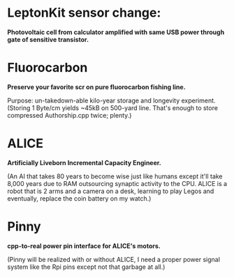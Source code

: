 <!--
Projects upcoming on a need-to-show basis.
-->



# LeptonKit sensor change:

**Photovoltaic cell from calculator amplified with same USB power through gate of sensitive transistor.**

# Fluorocarbon

**Preserve your favorite scr on pure fluorocarbon fishing line.**

Purpose: un-takedown-able kilo-year storage and longevity experiment. (Storing 1 Byte/cm yields ~45kB on 500-yard line. That's enough to store compressed Authorship.cpp twice; plenty.)

# ALICE

**Artificially Liveborn Incremental Capacity Engineer.**

(An AI that takes 80 years to become wise just like humans except it'll take 8,000 years due to RAM outsourcing synaptic activity to the CPU. ALICE is a robot that is 2 arms and a camera on a desk, learning to play Legos and eventually, replace the coin battery on my watch.)

# Pinny

**cpp-to-real power pin interface for ALICE's motors.**

(Pinny will be realized with or without ALICE, I need a proper power signal system like the Rpi pins except not that garbage at all.)
